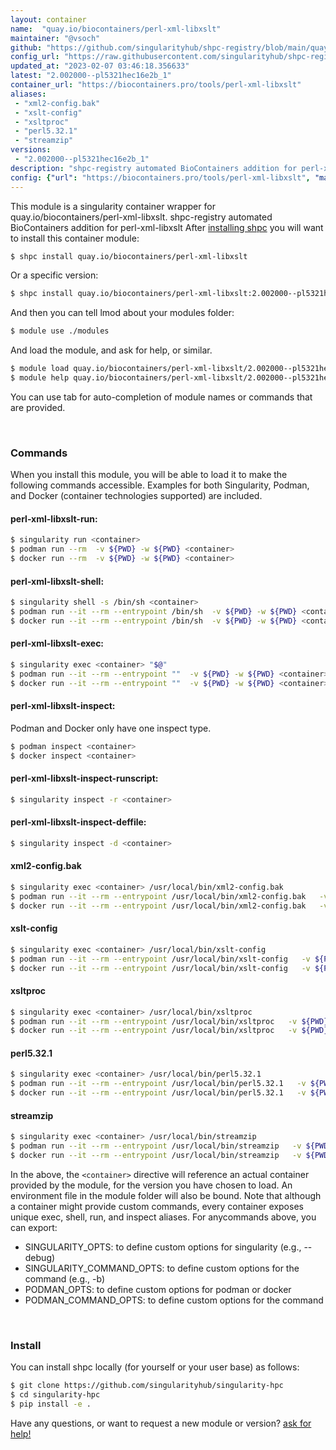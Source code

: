 ```yaml
---
layout: container
name:  "quay.io/biocontainers/perl-xml-libxslt"
maintainer: "@vsoch"
github: "https://github.com/singularityhub/shpc-registry/blob/main/quay.io/biocontainers/perl-xml-libxslt/container.yaml"
config_url: "https://raw.githubusercontent.com/singularityhub/shpc-registry/main/quay.io/biocontainers/perl-xml-libxslt/container.yaml"
updated_at: "2023-02-07 03:46:18.356633"
latest: "2.002000--pl5321hec16e2b_1"
container_url: "https://biocontainers.pro/tools/perl-xml-libxslt"
aliases:
 - "xml2-config.bak"
 - "xslt-config"
 - "xsltproc"
 - "perl5.32.1"
 - "streamzip"
versions:
 - "2.002000--pl5321hec16e2b_1"
description: "shpc-registry automated BioContainers addition for perl-xml-libxslt"
config: {"url": "https://biocontainers.pro/tools/perl-xml-libxslt", "maintainer": "@vsoch", "description": "shpc-registry automated BioContainers addition for perl-xml-libxslt", "latest": {"2.002000--pl5321hec16e2b_1": "sha256:d6537980923761e3987021808ce0f0b8a44cdfbd49da8d68d99c345697faaf79"}, "tags": {"2.002000--pl5321hec16e2b_1": "sha256:d6537980923761e3987021808ce0f0b8a44cdfbd49da8d68d99c345697faaf79"}, "docker": "quay.io/biocontainers/perl-xml-libxslt", "aliases": {"xml2-config.bak": "/usr/local/bin/xml2-config.bak", "xslt-config": "/usr/local/bin/xslt-config", "xsltproc": "/usr/local/bin/xsltproc", "perl5.32.1": "/usr/local/bin/perl5.32.1", "streamzip": "/usr/local/bin/streamzip"}}
---
```


This module is a singularity container wrapper for quay.io/biocontainers/perl-xml-libxslt.
shpc-registry automated BioContainers addition for perl-xml-libxslt
After [installing shpc](#install) you will want to install this container module:


```bash
$ shpc install quay.io/biocontainers/perl-xml-libxslt
```

Or a specific version:

```bash
$ shpc install quay.io/biocontainers/perl-xml-libxslt:2.002000--pl5321hec16e2b_1
```

And then you can tell lmod about your modules folder:

```bash
$ module use ./modules
```

And load the module, and ask for help, or similar.

```bash
$ module load quay.io/biocontainers/perl-xml-libxslt/2.002000--pl5321hec16e2b_1
$ module help quay.io/biocontainers/perl-xml-libxslt/2.002000--pl5321hec16e2b_1
```

You can use tab for auto-completion of module names or commands that are provided.

<br>

### Commands

When you install this module, you will be able to load it to make the following commands accessible.
Examples for both Singularity, Podman, and Docker (container technologies supported) are included.

#### perl-xml-libxslt-run:

```bash
$ singularity run <container>
$ podman run --rm  -v ${PWD} -w ${PWD} <container>
$ docker run --rm  -v ${PWD} -w ${PWD} <container>
```

#### perl-xml-libxslt-shell:

```bash
$ singularity shell -s /bin/sh <container>
$ podman run --it --rm --entrypoint /bin/sh  -v ${PWD} -w ${PWD} <container>
$ docker run --it --rm --entrypoint /bin/sh  -v ${PWD} -w ${PWD} <container>
```

#### perl-xml-libxslt-exec:

```bash
$ singularity exec <container> "$@"
$ podman run --it --rm --entrypoint ""  -v ${PWD} -w ${PWD} <container> "$@"
$ docker run --it --rm --entrypoint ""  -v ${PWD} -w ${PWD} <container> "$@"
```

#### perl-xml-libxslt-inspect:

Podman and Docker only have one inspect type.

```bash
$ podman inspect <container>
$ docker inspect <container>
```

#### perl-xml-libxslt-inspect-runscript:

```bash
$ singularity inspect -r <container>
```

#### perl-xml-libxslt-inspect-deffile:

```bash
$ singularity inspect -d <container>
```


#### xml2-config.bak

```bash
$ singularity exec <container> /usr/local/bin/xml2-config.bak
$ podman run --it --rm --entrypoint /usr/local/bin/xml2-config.bak   -v ${PWD} -w ${PWD} <container> -c " $@"
$ docker run --it --rm --entrypoint /usr/local/bin/xml2-config.bak   -v ${PWD} -w ${PWD} <container> -c " $@"
```


#### xslt-config

```bash
$ singularity exec <container> /usr/local/bin/xslt-config
$ podman run --it --rm --entrypoint /usr/local/bin/xslt-config   -v ${PWD} -w ${PWD} <container> -c " $@"
$ docker run --it --rm --entrypoint /usr/local/bin/xslt-config   -v ${PWD} -w ${PWD} <container> -c " $@"
```


#### xsltproc

```bash
$ singularity exec <container> /usr/local/bin/xsltproc
$ podman run --it --rm --entrypoint /usr/local/bin/xsltproc   -v ${PWD} -w ${PWD} <container> -c " $@"
$ docker run --it --rm --entrypoint /usr/local/bin/xsltproc   -v ${PWD} -w ${PWD} <container> -c " $@"
```


#### perl5.32.1

```bash
$ singularity exec <container> /usr/local/bin/perl5.32.1
$ podman run --it --rm --entrypoint /usr/local/bin/perl5.32.1   -v ${PWD} -w ${PWD} <container> -c " $@"
$ docker run --it --rm --entrypoint /usr/local/bin/perl5.32.1   -v ${PWD} -w ${PWD} <container> -c " $@"
```


#### streamzip

```bash
$ singularity exec <container> /usr/local/bin/streamzip
$ podman run --it --rm --entrypoint /usr/local/bin/streamzip   -v ${PWD} -w ${PWD} <container> -c " $@"
$ docker run --it --rm --entrypoint /usr/local/bin/streamzip   -v ${PWD} -w ${PWD} <container> -c " $@"
```



In the above, the `<container>` directive will reference an actual container provided
by the module, for the version you have chosen to load. An environment file in the
module folder will also be bound. Note that although a container
might provide custom commands, every container exposes unique exec, shell, run, and
inspect aliases. For anycommands above, you can export:

 - SINGULARITY_OPTS: to define custom options for singularity (e.g., --debug)
 - SINGULARITY_COMMAND_OPTS: to define custom options for the command (e.g., -b)
 - PODMAN_OPTS: to define custom options for podman or docker
 - PODMAN_COMMAND_OPTS: to define custom options for the command

<br>

### Install

You can install shpc locally (for yourself or your user base) as follows:

```bash
$ git clone https://github.com/singularityhub/singularity-hpc
$ cd singularity-hpc
$ pip install -e .
```

Have any questions, or want to request a new module or version? [ask for help!](https://github.com/singularityhub/singularity-hpc/issues)